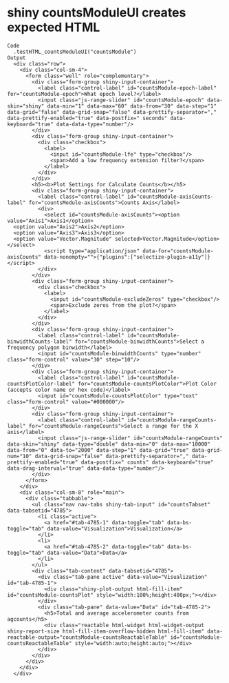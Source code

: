 # shiny countsModuleUI creates expected HTML

    Code
      .testHTML_countsModuleUI("countsModule")
    Output
      <div class="row">
        <div class="col-sm-4">
          <form class="well" role="complementary">
            <div class="form-group shiny-input-container">
              <label class="control-label" id="countsModule-epoch-label" for="countsModule-epoch">What epoch level?</label>
              <input class="js-range-slider" id="countsModule-epoch" data-skin="shiny" data-min="1" data-max="60" data-from="30" data-step="1" data-grid="false" data-grid-snap="false" data-prettify-separator="," data-prettify-enabled="true" data-postfix=" seconds" data-keyboard="true" data-data-type="number"/>
            </div>
            <div class="form-group shiny-input-container">
              <div class="checkbox">
                <label>
                  <input id="countsModule-lfe" type="checkbox"/>
                  <span>Add a low frequency extension filter?</span>
                </label>
              </div>
            </div>
            <h5><b>Plot Settings for Calculate Counts</b></h5>
            <div class="form-group shiny-input-container">
              <label class="control-label" id="countsModule-axisCounts-label" for="countsModule-axisCounts">Counts Axis</label>
              <div>
                <select id="countsModule-axisCounts"><option value="Axis1">Axis1</option>
      <option value="Axis2">Axis2</option>
      <option value="Axis3">Axis3</option>
      <option value="Vector.Magnitude" selected>Vector.Magnitude</option></select>
                <script type="application/json" data-for="countsModule-axisCounts" data-nonempty="">{"plugins":["selectize-plugin-a11y"]}</script>
              </div>
            </div>
            <div class="form-group shiny-input-container">
              <div class="checkbox">
                <label>
                  <input id="countsModule-excludeZeros" type="checkbox"/>
                  <span>Exclude zeros from the plot?</span>
                </label>
              </div>
            </div>
            <div class="form-group shiny-input-container">
              <label class="control-label" id="countsModule-binwidthCounts-label" for="countsModule-binwidthCounts">Select a frequency polygon binwidth</label>
              <input id="countsModule-binwidthCounts" type="number" class="form-control" value="30" step="10"/>
            </div>
            <div class="form-group shiny-input-container">
              <label class="control-label" id="countsModule-countsPlotColor-label" for="countsModule-countsPlotColor">Plot Color (accepts color name or hex code)</label>
              <input id="countsModule-countsPlotColor" type="text" class="form-control" value="#000000"/>
            </div>
            <div class="form-group shiny-input-container">
              <label class="control-label" id="countsModule-rangeCounts-label" for="countsModule-rangeCounts">Select a range for the X axis</label>
              <input class="js-range-slider" id="countsModule-rangeCounts" data-skin="shiny" data-type="double" data-min="0" data-max="10000" data-from="0" data-to="2000" data-step="1" data-grid="true" data-grid-num="10" data-grid-snap="false" data-prettify-separator="," data-prettify-enabled="true" data-postfix=" counts" data-keyboard="true" data-drag-interval="true" data-data-type="number"/>
            </div>
          </form>
        </div>
        <div class="col-sm-8" role="main">
          <div class="tabbable">
            <ul class="nav nav-tabs shiny-tab-input" id="countsTabset" data-tabsetid="4785">
              <li class="active">
                <a href="#tab-4785-1" data-toggle="tab" data-bs-toggle="tab" data-value="Visualization">Visualization</a>
              </li>
              <li>
                <a href="#tab-4785-2" data-toggle="tab" data-bs-toggle="tab" data-value="Data">Data</a>
              </li>
            </ul>
            <div class="tab-content" data-tabsetid="4785">
              <div class="tab-pane active" data-value="Visualization" id="tab-4785-1">
                <div class="shiny-plot-output html-fill-item" id="countsModule-countsPlot" style="width:100%;height:400px;"></div>
              </div>
              <div class="tab-pane" data-value="Data" id="tab-4785-2">
                <h5>Total and average accelerometer counts from agcounts</h5>
                <div class="reactable html-widget html-widget-output shiny-report-size html-fill-item-overflow-hidden html-fill-item" data-reactable-output="countsModule-countsReactableTable" id="countsModule-countsReactableTable" style="width:auto;height:auto;"></div>
              </div>
            </div>
          </div>
        </div>
      </div>

